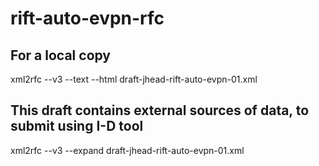 # rift-auto-evpn-rfc
## For a local copy
xml2rfc --v3 --text --html draft-jhead-rift-auto-evpn-01.xml

## This draft contains external sources of data, to submit using I-D tool
xml2rfc --v3 --expand draft-jhead-rift-auto-evpn-01.xml
